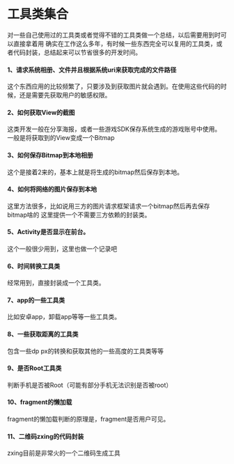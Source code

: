 # 工具类集合
对一些自己使用过的工具类或者觉得不错的工具类做一个总结，以后需要用到时可以直接拿着用
确实在工作这么多年，有时候一些东西完全可以复用的工具类，或者代码封装，总结起来可以节省很多的开发时间。

#### 1、请求系统相册、文件并且根据系统uri来获取完成的文件路径
这个东西应用的比较频繁了，只要涉及到获取图片就会遇到。在使用这些代码的时候，还是需要先获取用户的敏感权限。
#### 2、如何获取View的截图
这类开发一般在分享海报，或者一些游戏SDK保存系统生成的游戏账号中使用。一般是将获取到的View变成一个Bitmap
#### 3、如何保存Bitmap到本地相册
这个是接着2来的，基本上就是将生成的bitmap然后保存到本地。
#### 4、如何将网络的图片保存到本地
这里方法很多，比如说用三方的图片请求框架请求一个bitmap然后再去保存bitmap啥的
这里提供一个不需要三方依赖的封装类。
#### 5、Activity是否显示在前台。
这个一般很少用到，这里也做一个记录吧
#### 6、时间转换工具类
经常用到，直接封装成一个工具类。
#### 7、app的一些工具类
比如安卓app，卸载app等等一些工具类。
#### 8、一些获取距离的工具类
包含一些dp px的转换和获取其他的一些高度的工具类等等
#### 9、是否Root工具类
判断手机是否被Root（可能有部分手机无法识别是否被root）
#### 10、fragment的懒加载
fragment的懒加载判断的原理是，fragment是否用户可见。
#### 11、二维码zxing的代码封装
zxing目前是非常火的一个二维码生成工具


